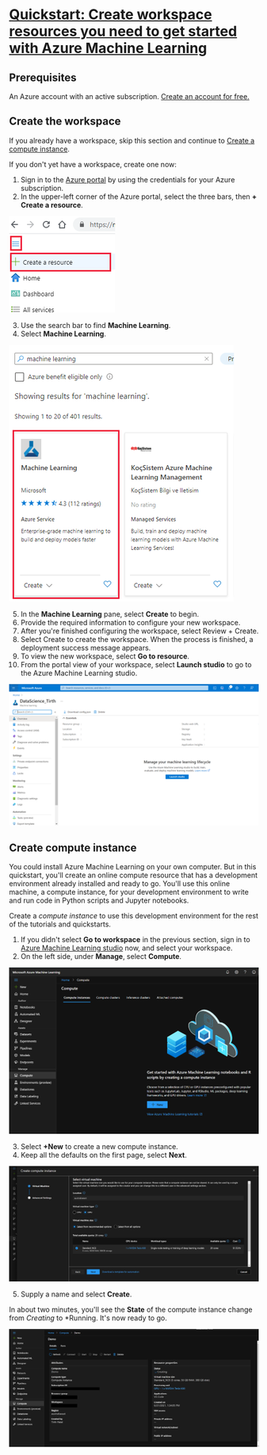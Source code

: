 # [Quickstart: Create workspace resources you need to get started with Azure Machine Learning](https://docs.microsoft.com/en-us/azure/machine-learning/quickstart-create-resources)

## Prerequisites
An Azure account with an active subscription. [Create an account for free.](https://azure.microsoft.com/en-us/free/?WT.mc_id=A261C142F)

## Create the workspace
If you already have a workspace, skip this section and continue to [Create a compute instance](https://docs.microsoft.com/en-us/azure/machine-learning/quickstart-create-resources#instance).

If you don't yet have a workspace, create one now:
1. Sign in to the [Azure portal](https://portal.azure.com/) by using the credentials for your Azure subscription.
2. In the upper-left corner of the Azure portal, select the three bars, then **+ Create a resource**.

![Create resource](./../readme_images/create_azure_compute/create-resource.png)

3. Use the search bar to find **Machine Learning**.
4. Select **Machine Learning**.

![ML](./../readme_images/create_azure_compute/machine-learning.png)

5. In the **Machine Learning** pane, select **Create** to begin.
6. Provide the required information to configure your new workspace.
7. After you're finished configuring the workspace, select Review + Create.
8. Select Create to create the workspace.
    When the process is finished, a deployment success message appears.
9. To view the new workspace, select **Go to resource**.
10. From the portal view of your workspace, select **Launch studio** to go to the Azure Machine Learning studio.

![Az1](./../readme_images/create_azure_compute/az1.png)

## Create compute instance

You could install Azure Machine Learning on your own computer. But in this quickstart, you'll create an online compute resource that has a development environment already installed and ready to go. You'll use this online machine, a compute instance, for your development environment to write and run code in Python scripts and Jupyter notebooks.

Create a *compute instance* to use this development environment for the rest of the tutorials and quickstarts.

1. If you didn't select **Go to workspace** in the previous section, sign in to [Azure Machine Learning studio](https://ml.azure.com/) now, and select your workspace.
2. On the left side, under **Manage**, select **Compute**.

![Az3](./../readme_images/create_azure_compute/az3.png)

3. Select **+New** to create a new compute instance.
4. Keep all the defaults on the first page, select **Next**.

![Az4](./../readme_images/create_azure_compute/az4.png)

5. Supply a name and select **Create**.

In about two minutes, you'll see the **State** of the compute instance change from *Creating* to *Running. It's now ready to go.

![Az5](./../readme_images/create_azure_compute/az5.png)